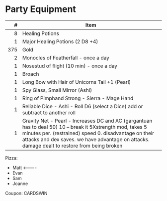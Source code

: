 # Party Equipment

\#  | Item
--: | ---------
8  | Healing Potions
1   | Major Healing Potions (2 D8 +4)
375 | Gold
2   | Monocles of Featherfall - once a day
1   | Nosestud of flight (10 min) - once a day
1   | Broach   
1   | Long Bow with Hair of Unicorns Tail +1 (Pearl)
1   | Spy Glass, Small Mirror (Ashi)
1   | Ring of Pimphand Strong - Sierra - Mage Hand
1   | Reliable Dice - Ashi - Roll D6 (select a Dice) add or subtract to another roll 
1   | Gravity Net - Pearl - Increases DC and AC (gargantuan has to deal 50) 10 – break it 5Xstrength mod, takes 5 minutes per. (restrained) speed 0.  disadvantage on their attacks and dex saves. we have advantage on attacks. damage dealt to restore from being broken

Pizza:
- Matt <----
- Evan 
- Sam 
- Joanne 

Coupon: CARDSWIN

